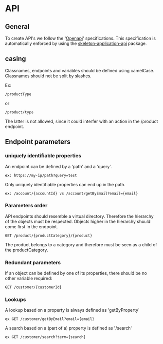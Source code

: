 # API

## General

To create API's we follow the '[Openapi](https://swagger.io/specification/)' 
specifications. This specification is automatically enforced by using
the 
[skeleton-application-api](https://github.com/tigron/skeleton-application-api)
package.

## casing

Classnames, endpoints and variables should be defined using camelCase. 
Classnames should not be split by slashes. 

Ex:

    /productType

or

    /product/type

The latter is not allowed, since it could interfer with an action in the 
/product endpoint.


## Endpoint parameters

### uniquely identifiable properties

An endpoint can be defined by a 'path' and a 'query'.

    ex: https://my-ip/path?query=test

Only uniquely identifiable properties can end up in the path.

    ex: /account/{accountId} vs /account/getByEmail?email={email}


### Parameters order

API endpoints should resemble a virtual directory. Therefore the hierarchy of
the objects must be respected. Objects higher in the hierarchy should come first
in the endpoint.

    GET /product/{productCategory}/{product}

The product belongs to a category and therefore must be seen as a child of the
productCategory.

### Redundant parameters

If an object can be defined by one of its properties, there should be no
other variable required:

    GET /customer/{customerId}

### Lookups

A lookup based on a property is always defined as 'getByProperty'

    ex GET /customer/getByEmail?email={email}

A search based on a (part of a) property is defined as '/search'

    ex GET /customer/search?term={search}


